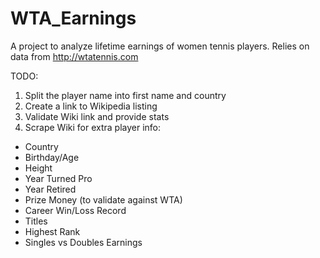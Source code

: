 # WTA_Earnings
A project to analyze lifetime earnings of women tennis players.  Relies on data from http://wtatennis.com

TODO:
1. Split the player name into first name and country
2. Create a link to Wikipedia listing
3. Validate Wiki link and provide stats
4. Scrape Wiki for extra player info:
  * Country
  * Birthday/Age
  * Height
  * Year Turned Pro
  * Year Retired
  * Prize Money (to validate against WTA)
  * Career Win/Loss Record
  * Titles
  * Highest Rank
  * Singles vs Doubles Earnings
